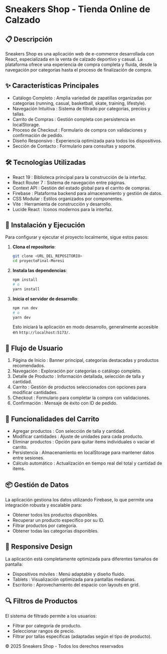 # Sneakers Shop - Tienda Online de Calzado

## 📋 Descripción
Sneakers Shop es una aplicación web de e-commerce desarrollada con React, especializada en la venta de calzado deportivo y casual. La plataforma ofrece una experiencia de compra completa y fluida, desde la navegación por categorías hasta el proceso de finalización de compra.

## ✨ Características Principales
- Catálogo Completo : Amplia variedad de zapatillas organizadas por categorías (running, casual, basketball, skate, training, lifestyle).
- Navegación Intuitiva : Sistema de filtrado por categorías, precios y tallas.
- Carrito de Compras : Gestión completa con persistencia en localStorage.
- Proceso de Checkout : Formulario de compra con validaciones y confirmación de pedido.
- Diseño Responsivo : Experiencia optimizada para todos los dispositivos.
- Sección de Contacto : Formulario para consultas y soporte.

## 🛠️ Tecnologías Utilizadas
- React 19 : Biblioteca principal para la construcción de la interfaz.
- React Router 7 : Sistema de navegación entre páginas.
- Context API : Gestión del estado global para el carrito de compras.
- Firebase : Plataforma backend para almacenamiento y gestión de datos.
- CSS Modular : Estilos organizados por componentes.
- Vite : Herramienta de construcción y desarrollo.
- Lucide React : Iconos modernos para la interfaz.

## 🚀 Instalación y Ejecución

Para configurar y ejecutar el proyecto localmente, sigue estos pasos:

1.  **Clona el repositorio**:
    ```bash
    git clone <URL_DEL_REPOSITORIO>
    cd proyectoFinal-Moresi
    ```

2.  **Instala las dependencias**:
    ```bash
    npm install
    # o
    yarn install
    ```

3.  **Inicia el servidor de desarrollo**:
    ```bash
    npm run dev
    # o
    yarn dev
    ```

    Esto iniciará la aplicación en modo desarrollo, generalmente accesible en `http://localhost:5173/`.

## 🚀 Flujo de Usuario
1. Página de Inicio : Banner principal, categorías destacadas y productos recomendados.
2. Navegación : Exploración por categorías o catálogo completo.
3. Detalle de Producto : Información detallada, selección de talla y cantidad.
4. Carrito : Gestión de productos seleccionados con opciones para modificar cantidades.
5. Checkout : Formulario para completar la compra con validaciones.
6. Confirmación : Mensaje de éxito con ID de pedido.

## 🛒 Funcionalidades del Carrito
- Agregar productos : Con selección de talla y cantidad.
- Modificar cantidades : Ajuste de unidades para cada producto.
- Eliminar productos : Opción para quitar items individuales o vaciar el carrito.
- Persistencia : Almacenamiento en localStorage para mantener datos entre sesiones.
- Cálculo automático : Actualización en tiempo real del total y cantidad de items.

## 📦 Gestión de Datos
La aplicación gestiona los datos utilizando Firebase, lo que permite una integración robusta y escalable para:

- Obtener todos los productos disponibles.
- Recuperar un producto específico por su ID.
- Filtrar productos por categoría.
- Obtener todas las categorías disponibles.

## 📱 Responsive Design
La aplicación está completamente optimizada para diferentes tamaños de pantalla:

- Dispositivos móviles : Menú adaptable y diseño fluido.
- Tablets : Visualización optimizada para pantallas medianas.
- Escritorio : Aprovechamiento del espacio con layouts en grid.

## 🔍 Filtros de Productos
El sistema de filtrado permite a los usuarios:

- Filtrar por categoría de producto.
- Seleccionar rangos de precio.
- Filtrar por tallas específicas (adaptadas según el tipo de producto).


© 2025 Sneakers Shop - Todos los derechos reservados